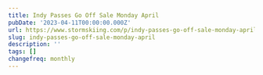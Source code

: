 ```yaml
---
title: Indy Passes Go Off Sale Monday April
pubDate: '2023-04-11T00:00:00.000Z'
url: https://www.stormskiing.com/p/indy-passes-go-off-sale-monday-april
slug: indy-passes-go-off-sale-monday-april
description: ''
tags: []
changefreq: monthly
---
```


<!-- Add post content below -->
